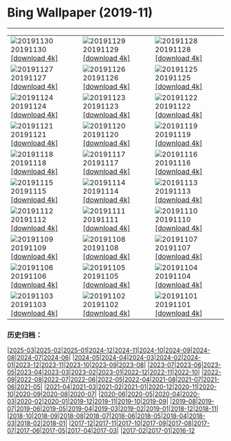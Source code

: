 # Bing Wallpaper (2019-11)
**************

<table><tr><td><img src="https://www.bing.com/th?id=OHR.HalleyVI_ZH-CN6048621088_1920x1080.jpg" alt="20191130"> 20191130 <a href="https://www.bing.com/th?id=OHR.HalleyVI_ZH-CN6048621088_UHD.jpg">[download 4k]</a></td><td><img src="https://www.bing.com/th?id=OHR.MarrakechMarket_ZH-CN5880133555_1920x1080.jpg" alt="20191129"> 20191129 <a href="https://www.bing.com/th?id=OHR.MarrakechMarket_ZH-CN5880133555_UHD.jpg">[download 4k]</a></td><td><img src="https://www.bing.com/th?id=OHR.AspenHiking_ZH-CN5769117414_1920x1080.jpg" alt="20191128"> 20191128 <a href="https://www.bing.com/th?id=OHR.AspenHiking_ZH-CN5769117414_UHD.jpg">[download 4k]</a></td></tr><tr><td><img src="https://www.bing.com/th?id=OHR.LasCatedralesBeach_ZH-CN5680206879_1920x1080.jpg" alt="20191127"> 20191127 <a href="https://www.bing.com/th?id=OHR.LasCatedralesBeach_ZH-CN5680206879_UHD.jpg">[download 4k]</a></td><td><img src="https://www.bing.com/th?id=OHR.PhoenixAirport_ZH-CN5615941904_1920x1080.jpg" alt="20191126"> 20191126 <a href="https://www.bing.com/th?id=OHR.PhoenixAirport_ZH-CN5615941904_UHD.jpg">[download 4k]</a></td><td><img src="https://www.bing.com/th?id=OHR.HairyHighlanders_ZH-CN5546635143_1920x1080.jpg" alt="20191125"> 20191125 <a href="https://www.bing.com/th?id=OHR.HairyHighlanders_ZH-CN5546635143_UHD.jpg">[download 4k]</a></td></tr><tr><td><img src="https://www.bing.com/th?id=OHR.OverwinteringMonarchs_ZH-CN0248511586_1920x1080.jpg" alt="20191124"> 20191124 <a href="https://www.bing.com/th?id=OHR.OverwinteringMonarchs_ZH-CN0248511586_UHD.jpg">[download 4k]</a></td><td><img src="https://www.bing.com/th?id=OHR.AtchafalayaCypress_ZH-CN0183179230_1920x1080.jpg" alt="20191123"> 20191123 <a href="https://www.bing.com/th?id=OHR.AtchafalayaCypress_ZH-CN0183179230_UHD.jpg">[download 4k]</a></td><td><img src="https://www.bing.com/th?id=OHR.QueenVictoriaAgave_ZH-CN0113999146_1920x1080.jpg" alt="20191122"> 20191122 <a href="https://www.bing.com/th?id=OHR.QueenVictoriaAgave_ZH-CN0113999146_UHD.jpg">[download 4k]</a></td></tr><tr><td><img src="https://www.bing.com/th?id=OHR.SaltireClouds_ZH-CN0002027700_1920x1080.jpg" alt="20191121"> 20191121 <a href="https://www.bing.com/th?id=OHR.SaltireClouds_ZH-CN0002027700_UHD.jpg">[download 4k]</a></td><td><img src="https://www.bing.com/th?id=OHR.BeaujolaisRegion_ZH-CN1585928268_1920x1080.jpg" alt="20191120"> 20191120 <a href="https://www.bing.com/th?id=OHR.BeaujolaisRegion_ZH-CN1585928268_UHD.jpg">[download 4k]</a></td><td><img src="https://www.bing.com/th?id=OHR.SimienGelada_ZH-CN1529423800_1920x1080.jpg" alt="20191119"> 20191119 <a href="https://www.bing.com/th?id=OHR.SimienGelada_ZH-CN1529423800_UHD.jpg">[download 4k]</a></td></tr><tr><td><img src="https://www.bing.com/th?id=OHR.ZionBirthday_ZH-CN1467524477_1920x1080.jpg" alt="20191118"> 20191118 <a href="https://www.bing.com/th?id=OHR.ZionBirthday_ZH-CN1467524477_UHD.jpg">[download 4k]</a></td><td><img src="https://www.bing.com/th?id=OHR.IchetuckneeRiver_ZH-CN1410417151_1920x1080.jpg" alt="20191117"> 20191117 <a href="https://www.bing.com/th?id=OHR.IchetuckneeRiver_ZH-CN1410417151_UHD.jpg">[download 4k]</a></td><td><img src="https://www.bing.com/th?id=OHR.VelvetRevolution_ZH-CN1356552228_1920x1080.jpg" alt="20191116"> 20191116 <a href="https://www.bing.com/th?id=OHR.VelvetRevolution_ZH-CN1356552228_UHD.jpg">[download 4k]</a></td></tr><tr><td><img src="https://www.bing.com/th?id=OHR.Nebelmond_ZH-CN1304523635_1920x1080.jpg" alt="20191115"> 20191115 <a href="https://www.bing.com/th?id=OHR.Nebelmond_ZH-CN1304523635_UHD.jpg">[download 4k]</a></td><td><img src="https://www.bing.com/th?id=OHR.Murmurations_ZH-CN1257945583_1920x1080.jpg" alt="20191114"> 20191114 <a href="https://www.bing.com/th?id=OHR.Murmurations_ZH-CN1257945583_UHD.jpg">[download 4k]</a></td><td><img src="https://www.bing.com/th?id=OHR.BurgTrifels_ZH-CN1204167722_1920x1080.jpg" alt="20191113"> 20191113 <a href="https://www.bing.com/th?id=OHR.BurgTrifels_ZH-CN1204167722_UHD.jpg">[download 4k]</a></td></tr><tr><td><img src="https://www.bing.com/th?id=OHR.BerlinerMauerFall_ZH-CN1154604596_1920x1080.jpg" alt="20191112"> 20191112 <a href="https://www.bing.com/th?id=OHR.BerlinerMauerFall_ZH-CN1154604596_UHD.jpg">[download 4k]</a></td><td><img src="https://www.bing.com/th?id=OHR.BabyHedgehog_ZH-CN1095415688_1920x1080.jpg" alt="20191111"> 20191111 <a href="https://www.bing.com/th?id=OHR.BabyHedgehog_ZH-CN1095415688_UHD.jpg">[download 4k]</a></td><td><img src="https://www.bing.com/th?id=OHR.MountHowitt_ZH-CN1042812457_1920x1080.jpg" alt="20191110"> 20191110 <a href="https://www.bing.com/th?id=OHR.MountHowitt_ZH-CN1042812457_UHD.jpg">[download 4k]</a></td></tr><tr><td><img src="https://www.bing.com/th?id=OHR.BlueberryFrost_ZH-CN0971529753_1920x1080.jpg" alt="20191109"> 20191109 <a href="https://www.bing.com/th?id=OHR.BlueberryFrost_ZH-CN0971529753_UHD.jpg">[download 4k]</a></td><td><img src="https://www.bing.com/th?id=OHR.KagamiMirror_ZH-CN0889648187_1920x1080.jpg" alt="20191108"> 20191108 <a href="https://www.bing.com/th?id=OHR.KagamiMirror_ZH-CN0889648187_UHD.jpg">[download 4k]</a></td><td><img src="https://www.bing.com/th?id=OHR.Lidong2019_ZH-CN0761273672_1920x1080.jpg" alt="20191107"> 20191107 <a href="https://www.bing.com/th?id=OHR.Lidong2019_ZH-CN0761273672_UHD.jpg">[download 4k]</a></td></tr><tr><td><img src="https://www.bing.com/th?id=OHR.LouvreAutumn_ZH-CN3206208609_1920x1080.jpg" alt="20191106"> 20191106 <a href="https://www.bing.com/th?id=OHR.LouvreAutumn_ZH-CN3206208609_UHD.jpg">[download 4k]</a></td><td><img src="https://www.bing.com/th?id=OHR.CrocusSativus_ZH-CN3143423131_1920x1080.jpg" alt="20191105"> 20191105 <a href="https://www.bing.com/th?id=OHR.CrocusSativus_ZH-CN3143423131_UHD.jpg">[download 4k]</a></td><td><img src="https://www.bing.com/th?id=OHR.CamelsBalloons_ZH-CN3086626309_1920x1080.jpg" alt="20191104"> 20191104 <a href="https://www.bing.com/th?id=OHR.CamelsBalloons_ZH-CN3086626309_UHD.jpg">[download 4k]</a></td></tr><tr><td><img src="https://www.bing.com/th?id=OHR.MtDiablo_ZH-CN2888586273_1920x1080.jpg" alt="20191103"> 20191103 <a href="https://www.bing.com/th?id=OHR.MtDiablo_ZH-CN2888586273_UHD.jpg">[download 4k]</a></td><td><img src="https://www.bing.com/th?id=OHR.ChandraTal_ZH-CN2809744505_1920x1080.jpg" alt="20191102"> 20191102 <a href="https://www.bing.com/th?id=OHR.ChandraTal_ZH-CN2809744505_UHD.jpg">[download 4k]</a></td><td><img src="https://www.bing.com/th?id=OHR.CorkTrees_ZH-CN1253123792_1920x1080.jpg" alt="20191101"> 20191101 <a href="https://www.bing.com/th?id=OHR.CorkTrees_ZH-CN1253123792_UHD.jpg">[download 4k]</a></td></tr></table>

### 历史归档：

|[2025-03](/../2025-03/2025-03.md)|[2025-02](/../2025-02/2025-02.md)|[2025-01](/../2025-01/2025-01.md)|[2024-12](/../2024-12/2024-12.md)|[2024-11](/../2024-11/2024-11.md)|[2024-10](/../2024-10/2024-10.md)|[2024-09](/../2024-09/2024-09.md)|[2024-08](/../2024-08/2024-08.md)|[2024-07](/../2024-07/2024-07.md)|[2024-06](/../2024-06/2024-06.md)|
|[2024-05](/../2024-05/2024-05.md)|[2024-04](/../2024-04/2024-04.md)|[2024-03](/../2024-03/2024-03.md)|[2024-02](/../2024-02/2024-02.md)|[2024-01](/../2024-01/2024-01.md)|[2023-12](/../2023-12/2023-12.md)|[2023-11](/../2023-11/2023-11.md)|[2023-10](/../2023-10/2023-10.md)|[2023-09](/../2023-09/2023-09.md)|[2023-08](/../2023-08/2023-08.md)|
|[2023-07](/../2023-07/2023-07.md)|[2023-06](/../2023-06/2023-06.md)|[2023-05](/../2023-05/2023-05.md)|[2023-04](/../2023-04/2023-04.md)|[2023-03](/../2023-03/2023-03.md)|[2023-02](/../2023-02/2023-02.md)|[2023-01](/../2023-01/2023-01.md)|[2022-12](/../2022-12/2022-12.md)|[2022-11](/../2022-11/2022-11.md)|[2022-10](/../2022-10/2022-10.md)|
|[2022-09](/../2022-09/2022-09.md)|[2022-08](/../2022-08/2022-08.md)|[2022-07](/../2022-07/2022-07.md)|[2022-06](/../2022-06/2022-06.md)|[2022-05](/../2022-05/2022-05.md)|[2022-04](/../2022-04/2022-04.md)|[2021-08](/../2021-08/2021-08.md)|[2021-07](/../2021-07/2021-07.md)|[2021-06](/../2021-06/2021-06.md)|[2021-05](/../2021-05/2021-05.md)|
|[2021-04](/../2021-04/2021-04.md)|[2021-03](/../2021-03/2021-03.md)|[2021-02](/../2021-02/2021-02.md)|[2021-01](/../2021-01/2021-01.md)|[2020-12](/../2020-12/2020-12.md)|[2020-11](/../2020-11/2020-11.md)|[2020-10](/../2020-10/2020-10.md)|[2020-09](/../2020-09/2020-09.md)|[2020-08](/../2020-08/2020-08.md)|[2020-07](/../2020-07/2020-07.md)|
|[2020-06](/../2020-06/2020-06.md)|[2020-05](/../2020-05/2020-05.md)|[2020-04](/../2020-04/2020-04.md)|[2020-03](/../2020-03/2020-03.md)|[2020-02](/../2020-02/2020-02.md)|[2020-01](/../2020-01/2020-01.md)|[2019-12](/../2019-12/2019-12.md)|[2019-11](/2019-11.md)|[2019-10](/../2019-10/2019-10.md)|[2019-09](/../2019-09/2019-09.md)|
|[2019-08](/../2019-08/2019-08.md)|[2019-07](/../2019-07/2019-07.md)|[2019-06](/../2019-06/2019-06.md)|[2019-05](/../2019-05/2019-05.md)|[2019-04](/../2019-04/2019-04.md)|[2019-03](/../2019-03/2019-03.md)|[2019-02](/../2019-02/2019-02.md)|[2019-01](/../2019-01/2019-01.md)|[2018-12](/../2018-12/2018-12.md)|[2018-11](/../2018-11/2018-11.md)|
|[2018-10](/../2018-10/2018-10.md)|[2018-09](/../2018-09/2018-09.md)|[2018-08](/../2018-08/2018-08.md)|[2018-07](/../2018-07/2018-07.md)|[2018-06](/../2018-06/2018-06.md)|[2018-05](/../2018-05/2018-05.md)|[2018-04](/../2018-04/2018-04.md)|[2018-03](/../2018-03/2018-03.md)|[2018-02](/../2018-02/2018-02.md)|[2018-01](/../2018-01/2018-01.md)|
|[2017-12](/../2017-12/2017-12.md)|[2017-11](/../2017-11/2017-11.md)|[2017-10](/../2017-10/2017-10.md)|[2017-09](/../2017-09/2017-09.md)|[2017-08](/../2017-08/2017-08.md)|[2017-07](/../2017-07/2017-07.md)|[2017-06](/../2017-06/2017-06.md)|[2017-05](/../2017-05/2017-05.md)|[2017-04](/../2017-04/2017-04.md)|[2017-03](/../2017-03/2017-03.md)|
|[2017-02](/../2017-02/2017-02.md)|[2017-01](/../2017-01/2017-01.md)|[2016-12](/../2016-12/2016-12.md)